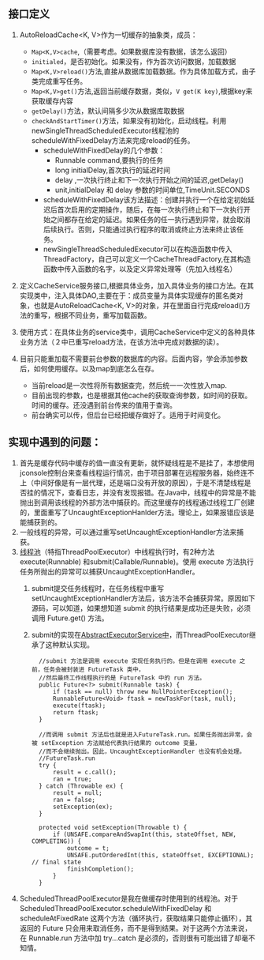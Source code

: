## 接口定义
1. AutoReloadCache<K, V>作为一切缓存的抽象类，成员：
   - `Map<K,V>cache`,（需要考虑。如果数据库没有数据，该怎么返回）
   - `initialed`，是否初始化。如果没有，作为首次访问数据，加载数据
   - `Map<K,V>reload()`方法,直接从数据库加载数据。作为具体加载方式，由子类完成重写任务。
   - `Map<K,V>get()`方法,返回当前缓存数据，类似，`V get(K key)`,根据key来获取缓存内容
   - `getDelay()`方法，默认间隔多少次从数据库取数据
   - `checkAndStartTimer()`方法，如果没有初始化，启动线程。利用newSingleThreadScheduledExecutor线程池的scheduleWithFixedDelay方法来完成reload的任务。
      - scheduleWithFixedDelay的几个参数：
        - Runnable command,要执行的任务
        - long initialDelay,首次执行的延迟时间
        - delay ,一次执行终止和下一次执行开始之间的延迟,getDelay()
        - unit,initialDelay 和 delay 参数的时间单位,TimeUnit.SECONDS
      - scheduleWithFixedDelay该方法描述：创建并执行一个在给定初始延迟后首次启用的定期操作，随后，在每一次执行终止和下一次执行开始之间都存在给定的延迟。如果任务的任一执行遇到异常，就会取消后续执行。否则，只能通过执行程序的取消或终止方法来终止该任务。
      - newSingleThreadScheduledExecutor可以在构造函数中传入ThreadFactory，自己可以定义一个CacheThreadFactory,在其构造函数中传入函数的名字，以及定义异常处理等（先加入线程名）
      
2. 定义CacheService服务接口,根据具体业务，加入具体业务的接口方法。在其实现类中，注入具体DAO,主要在于：成员变量为具体实现缓存的匿名类对象，也就是AutoReloadCache<K, V>的对象，并在里面自行完成reload()方法的重写，根据不同业务，重写加载函数。
3. 使用方式：在具体业务的service类中，调用CacheService中定义的各种具体业务方法（２中已重写reload方法，在该方法中完成对数据的读）。
4. 目前只能重加载不需要前台参数的数据库的内容。后面内容，学会添加参数后，如何使用缓存。以及map到底怎么在存。
   - 当前reload是一次性将所有数据查完，然后统一一次性放入map.
   - 目前出现的参数，也是根据其他cache的获取查询参数，如时间的获取。时间的缓存。还没遇到前台传来的值用于查询。
   - 前台确实可以传，但后台已经把缓存做好了。适用于时间变化。


## 实现中遇到的问题：
1. 首先是缓存代码中缓存的值一直没有更新，就怀疑线程是不是挂了，本想使用jconsole控制台来查看线程运行情况，由于项目部署在远程服务器，始终连不上（中间好像是有一层代理，还是端口没有开放的原因），于是不清楚线程是否挂的情况下，查看日志，并没有发现报错。在Java中，线程中的异常是不能抛出到调用该线程的外部方法中捕获的。而这里缓存的线程通过线程工厂创建的，里面重写了UncaughtExceptionHanlder方法。理论上，如果报错应该是能捕获到的。
1. 一般线程的异常，可以通过重写setUncaughtExceptionHandler方法来捕获。
2. [线程池](https://www.jianshu.com/p/281958d20b04)（特指ThreadPoolExecutor）中线程执行时，有2种方法execute(Runnable) 和submit(Callable/Runnable)。使用 execute 方法执行任务所抛出的异常可以捕获UncaughtExceptionHandler。
   1. submit提交任务线程时，在任务线程中重写setUncaughtExceptionHandler方法后，该方法不会捕获异常。原因如下源码，可以知道，如果想知道 submit 的执行结果是成功还是失败，必须调用 Future.get() 方法。
   2. submit的实现在[AbstractExecutorService中](https://github.com/xuzhuang1996/MyJava/blob/master/%E5%A4%9A%E7%BA%BF%E7%A8%8B/%E5%A4%9A%E7%BA%BF%E7%A8%8B.md#threadpoolexecutor)，而ThreadPoolExecutor继承了这种默认实现。
   
            //submit 方法是调用 execute 实现任务执行的。但是在调用 execute 之前，任务会被封装进 FutureTask 类中，
            //然后最终工作线程执行的是 FutureTask 中的 run 方法。
            public Future<?> submit(Runnable task) {
                if (task == null) throw new NullPointerException();
                RunnableFuture<Void> ftask = newTaskFor(task, null);
                execute(ftask);
                return ftask;
            }

            //而调用 submit 方法后也就是进入FutureTask.run。如果任务抛出异常，会被 setException 方法赋给代表执行结果的 outcome 变量，
            //而不会继续抛出。因此，UncaughtExceptionHandler 也没有机会处理。
            //FutureTask.run
            try {
                result = c.call();
                ran = true;
            } catch (Throwable ex) {
                result = null;
                ran = false;
                setException(ex);
            }

            protected void setException(Throwable t) {
                if (UNSAFE.compareAndSwapInt(this, stateOffset, NEW, COMPLETING)) {
                    outcome = t;
                    UNSAFE.putOrderedInt(this, stateOffset, EXCEPTIONAL); // final state
                    finishCompletion();
                }
            }
3. ScheduledThreadPoolExecutor是我在做缓存时使用到的线程池。对于 ScheduledThreadPoolExecutor.scheduleWithFixedDelay 和 scheduleAtFixedRate 这两个方法（循环执行，获取结果只能停止循环），其返回的 Future 只会用来取消任务，而不是得到结果。对于这两个方法来说，在 Runnable.run 方法中加 try...catch 是必须的，否则很有可能出错了却毫不知情。 
